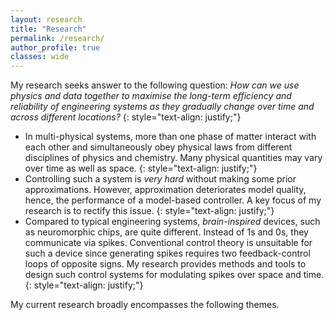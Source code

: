 ```yaml
---
layout: research
title: "Research"
permalink: /research/
author_profile: true
classes: wide
---
```


My research seeks answer to the following question: _How can we use physics and data together to maximise the long-term efficiency and reliability of engineering systems as they gradually change over time and across different locations?_
{: style="text-align: justify;"}

- In multi-physical systems, more than one phase of matter interact with each other and simultaneously obey physical laws from different disciplines of physics and chemistry. Many physical quantities may vary over time as well as space.
  {: style="text-align: justify;"}
- Controlling such a system is _very hard_ without making some prior approximations. However, approximation deteriorates model quality, hence, the performance of a model-based controller. A key focus of my research is to rectify this issue.
  {: style="text-align: justify;"}
- Compared to typical engineering systems, _brain-inspired_ devices, such as neuromorphic chips, are quite different. Instead of 1s and 0s, they communicate via spikes. Conventional control theory is unsuitable for such a device since generating spikes requires two feedback-control loops of opposite signs. My research provides methods and tools to design such control systems for modulating spikes over space and time.
  {: style="text-align: justify;"}

My current research broadly encompasses the following themes.

<!-- {% include base_path %}

{% assign ordered_pages = site.research | sort: "order_number" %}

{% if ordered_pages %}
  {% for post in ordered_pages %}
    {% include archive-single.html type="grid" %}
  {% endfor %}
{% else %}
  <p>No research pages found.</p>
{% endif %} -->
